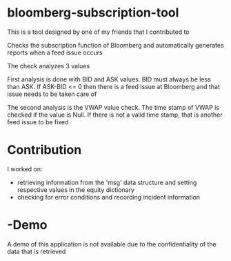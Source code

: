 # bloomberg-subscription-tool

This is a tool designed by one of my friends that I contributed to

Checks the subscription function of Bloomberg and automatically generates reports when a feed issue occurs

The check analyzes 3 values

First analysis is done with BID and ASK values. BID must always be less than ASK. If ASK-BID <= 0 then there is a feed issue at Bloomberg and that issue needs to be taken care of

The second analysis is the VWAP value check. The time stamp of VWAP is checked if the value is Null. If there is not a valid time stamp, that is another feed issue to be fixed

# Contribution

I worked on:
- retrieving information from the 'msg' data structure and setting respective values in the equity dictionary
- checking for error conditions and recording incident information

# -Demo

A demo of this application is not available due to the confidentiality of the data that is retrieved
